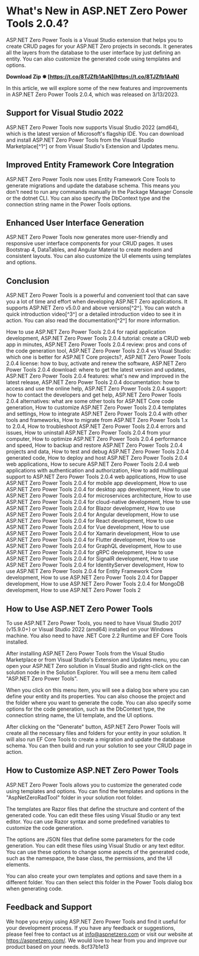 # What's New in ASP.NET Zero Power Tools 2.0.4?
 
ASP.NET Zero Power Tools is a Visual Studio extension that helps you to create CRUD pages for your ASP.NET Zero projects in seconds. It generates all the layers from the database to the user interface by just defining an entity. You can also customize the generated code using templates and options.
 
**Download Zip ✸ [https://t.co/8TJZfb1AaN](https://t.co/8TJZfb1AaN)**


 
In this article, we will explore some of the new features and improvements in ASP.NET Zero Power Tools 2.0.4, which was released on 3/13/2023.
 
## Support for Visual Studio 2022
 
ASP.NET Zero Power Tools now supports Visual Studio 2022 (amd64), which is the latest version of Microsoft's flagship IDE. You can download and install ASP.NET Zero Power Tools from the Visual Studio Marketplace[^1^] or from Visual Studio's Extension and Updates menu.
 
## Improved Entity Framework Core Integration
 
ASP.NET Zero Power Tools now uses Entity Framework Core Tools to generate migrations and update the database schema. This means you don't need to run any commands manually in the Package Manager Console or the dotnet CLI. You can also specify the DbContext type and the connection string name in the Power Tools options.
 
## Enhanced User Interface Generation
 
ASP.NET Zero Power Tools now generates more user-friendly and responsive user interface components for your CRUD pages. It uses Bootstrap 4, DataTables, and Angular Material to create modern and consistent layouts. You can also customize the UI elements using templates and options.
 
## Conclusion
 
ASP.NET Zero Power Tools is a powerful and convenient tool that can save you a lot of time and effort when developing ASP.NET Zero applications. It supports ASP.NET Zero v5.0.0 and above versions[^2^]. You can watch a quick introduction video[^3^] or a detailed introduction video to see it in action. You can also read the documentation[^2^] for more information.
 
How to use ASP.NET Zero Power Tools 2.0.4 for rapid application development,  ASP.NET Zero Power Tools 2.0.4 tutorial: create a CRUD web app in minutes,  ASP.NET Zero Power Tools 2.0.4 review: pros and cons of the code generation tool,  ASP.NET Zero Power Tools 2.0.4 vs Visual Studio: which one is better for ASP.NET Core projects?,  ASP.NET Zero Power Tools 2.0.4 license: how to buy, activate and renew the software,  ASP.NET Zero Power Tools 2.0.4 download: where to get the latest version and updates,  ASP.NET Zero Power Tools 2.0.4 features: what's new and improved in the latest release,  ASP.NET Zero Power Tools 2.0.4 documentation: how to access and use the online help,  ASP.NET Zero Power Tools 2.0.4 support: how to contact the developers and get help,  ASP.NET Zero Power Tools 2.0.4 alternatives: what are some other tools for ASP.NET Core code generation,  How to customize ASP.NET Zero Power Tools 2.0.4 templates and settings,  How to integrate ASP.NET Zero Power Tools 2.0.4 with other tools and frameworks,  How to migrate from ASP.NET Zero Power Tools 1.x to 2.0.4,  How to troubleshoot ASP.NET Zero Power Tools 2.0.4 errors and issues,  How to uninstall ASP.NET Zero Power Tools 2.0.4 from your computer,  How to optimize ASP.NET Zero Power Tools 2.0.4 performance and speed,  How to backup and restore ASP.NET Zero Power Tools 2.0.4 projects and data,  How to test and debug ASP.NET Zero Power Tools 2.0.4 generated code,  How to deploy and host ASP.NET Zero Power Tools 2.0.4 web applications,  How to secure ASP.NET Zero Power Tools 2.0.4 web applications with authentication and authorization,  How to add multilingual support to ASP.NET Zero Power Tools 2.0.4 web applications,  How to use ASP.NET Zero Power Tools 2.0.4 for mobile app development,  How to use ASP.NET Zero Power Tools 2.0.4 for desktop app development,  How to use ASP.NET Zero Power Tools 2.0.4 for microservices architecture,  How to use ASP.NET Zero Power Tools 2.0.4 for cloud-native development,  How to use ASP.NET Zero Power Tools 2.0.4 for Blazor development,  How to use ASP.NET Zero Power Tools 2.0.4 for Angular development,  How to use ASP.NET Zero Power Tools 2.0.4 for React development,  How to use ASP.NET Zero Power Tools 2.0.4 for Vue development,  How to use ASP.NET Zero Power Tools 2.0.4 for Xamarin development,  How to use ASP.NET Zero Power Tools 2.0.4 for Flutter development,  How to use ASP.NET Zero Power Tools 2.0.4 for GraphQL development,  How to use ASP.NET Zero Power Tools 2.0.4 for gRPC development,  How to use ASP.NET Zero Power Tools 2.0.4 for SignalR development,  How to use ASP.NET Zero Power Tools 2.0.4 for IdentityServer development,  How to use ASP.NET Zero Power Tools 2.0.4 for Entity Framework Core development,  How to use ASP.NET Zero Power Tools 2.0.4 for Dapper development,  How to use ASP.NET Zero Power Tools 2.0.4 for MongoDB development,  How to use ASP.NET Zero Power Tools 2
  
## How to Use ASP.NET Zero Power Tools
 
To use ASP.NET Zero Power Tools, you need to have Visual Studio 2017 (v15.9.0+) or Visual Studio 2022 (amd64) installed on your Windows machine. You also need to have .NET Core 2.2 Runtime and EF Core Tools installed.
 
After installing ASP.NET Zero Power Tools from the Visual Studio Marketplace or from Visual Studio's Extension and Updates menu, you can open your ASP.NET Zero solution in Visual Studio and right-click on the solution node in the Solution Explorer. You will see a menu item called "ASP.NET Zero Power Tools".
 
When you click on this menu item, you will see a dialog box where you can define your entity and its properties. You can also choose the project and the folder where you want to generate the code. You can also specify some options for the code generation, such as the DbContext type, the connection string name, the UI template, and the UI options.
 
After clicking on the "Generate" button, ASP.NET Zero Power Tools will create all the necessary files and folders for your entity in your solution. It will also run EF Core Tools to create a migration and update the database schema. You can then build and run your solution to see your CRUD page in action.
 
## How to Customize ASP.NET Zero Power Tools
 
ASP.NET Zero Power Tools allows you to customize the generated code using templates and options. You can find the templates and options in the "AspNetZeroRadTool" folder in your solution root folder.
 
The templates are Razor files that define the structure and content of the generated code. You can edit these files using Visual Studio or any text editor. You can use Razor syntax and some predefined variables to customize the code generation.
 
The options are JSON files that define some parameters for the code generation. You can edit these files using Visual Studio or any text editor. You can use these options to change some aspects of the generated code, such as the namespace, the base class, the permissions, and the UI elements.
 
You can also create your own templates and options and save them in a different folder. You can then select this folder in the Power Tools dialog box when generating code.
 
## Feedback and Support
 
We hope you enjoy using ASP.NET Zero Power Tools and find it useful for your development process. If you have any feedback or suggestions, please feel free to contact us at info@aspnetzero.com or visit our website at https://aspnetzero.com/. We would love to hear from you and improve our product based on your needs.
 8cf37b1e13
 
